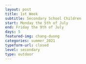 ```yaml
---
layout: post
title: 1st Week
subtitle: Secondary School Children
start: Monday the 5th of July
end: Friday the 9th of July
days: 5
featured-img: chang-duong
categories: summer_2021
typeform-url: closed
level: secondary
type: outdoor
---
```

